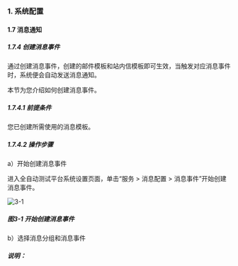 ### 1. 系统配置

#### 1.7 消息通知

##### 1.7.4 创建消息事件

通过创建消息事件，创建的邮件模板和站内信模板即可生效，当触发对应消息事件时，系统便会自动发送消息通知。

本节为您介绍如何创建消息事件。

##### 1.7.4.1 前提条件

您已创建所需使用的消息模板。

##### 1.7.4.2 操作步骤

a）开始创建消息事件

进入全自动测试平台系统设置页面，单击“服务 > 消息配置 > 消息事件”开始创建消息事件。

![3-1](https://www.feisuanyz.com/fstest/xtpz/mailmess/xiaoxishijian1_1.png)

##### 图3-1 开始创建消息事件

b）选择消息分组和消息事件

##### 说明：
